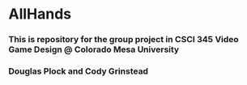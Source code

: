 # AllHands

### This is repository for the group project in CSCI 345 Video Game Design @ Colorado Mesa University

### Douglas Plock and Cody Grinstead   